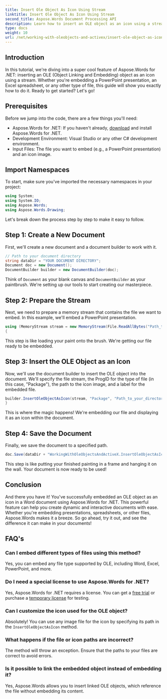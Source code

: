 ```yaml
---
title: Insert Ole Object As Icon Using Stream
linktitle: Insert Ole Object As Icon Using Stream
second_title: Aspose.Words Document Processing API
description: Learn how to insert an OLE object as an icon using a stream with Aspose.Words for .NET in this detailed, step-by-step tutorial.
type: docs
weight: 10
url: /net/working-with-oleobjects-and-activex/insert-ole-object-as-icon-using-stream/
---
```

## Introduction

In this tutorial, we're diving into a super cool feature of Aspose.Words for .NET: inserting an OLE (Object Linking and Embedding) object as an icon using a stream. Whether you're embedding a PowerPoint presentation, an Excel spreadsheet, or any other type of file, this guide will show you exactly how to do it. Ready to get started? Let's go!

## Prerequisites

Before we jump into the code, there are a few things you'll need:

- Aspose.Words for .NET: If you haven't already, [download](https://releases.aspose.com/words/net/) and install Aspose.Words for .NET.
- Development Environment: Visual Studio or any other C# development environment.
- Input Files: The file you want to embed (e.g., a PowerPoint presentation) and an icon image.

## Import Namespaces

To start, make sure you've imported the necessary namespaces in your project:

```csharp
using System;
using System.IO;
using Aspose.Words;
using Aspose.Words.Drawing;
```

Let's break down the process step by step to make it easy to follow.

## Step 1: Create a New Document

First, we'll create a new document and a document builder to work with it.

```csharp
// Path to your document directory
string dataDir = "YOUR DOCUMENT DIRECTORY";
Document doc = new Document();
DocumentBuilder builder = new DocumentBuilder(doc);
```

Think of `Document` as your blank canvas and `DocumentBuilder` as your paintbrush. We're setting up our tools to start creating our masterpiece.

## Step 2: Prepare the Stream

Next, we need to prepare a memory stream that contains the file we want to embed. In this example, we'll embed a PowerPoint presentation.

```csharp
using (MemoryStream stream = new MemoryStream(File.ReadAllBytes("Path_to_your_directory/Presentation.pptx")))
{
```

This step is like loading your paint onto the brush. We're getting our file ready to be embedded.

## Step 3: Insert the OLE Object as an Icon

Now, we'll use the document builder to insert the OLE object into the document. We'll specify the file stream, the ProgID for the type of file (in this case, "Package"), the path to the icon image, and a label for the embedded file.

```csharp
builder.InsertOleObjectAsIcon(stream, "Package", "Path_to_your_directory/Logo icon.ico", "My embedded file");
}
```

This is where the magic happens! We're embedding our file and displaying it as an icon within the document.

## Step 4: Save the Document

Finally, we save the document to a specified path.

```csharp
doc.Save(dataDir + "WorkingWithOleObjectsAndActiveX.InsertOleObjectAsIconUsingStream.docx");
```

This step is like putting your finished painting in a frame and hanging it on the wall. Your document is now ready to be used!

## Conclusion

And there you have it! You've successfully embedded an OLE object as an icon in a Word document using Aspose.Words for .NET. This powerful feature can help you create dynamic and interactive documents with ease. Whether you're embedding presentations, spreadsheets, or other files, Aspose.Words makes it a breeze. So go ahead, try it out, and see the difference it can make in your documents!

## FAQ's

### Can I embed different types of files using this method?
Yes, you can embed any file type supported by OLE, including Word, Excel, PowerPoint, and more.

### Do I need a special license to use Aspose.Words for .NET?
Yes, Aspose.Words for .NET requires a license. You can get a [free trial](https://releases.aspose.com/) or purchase a [temporary license](https://purchase.aspose.com/temporary-license/) for testing.

### Can I customize the icon used for the OLE object?
Absolutely! You can use any image file for the icon by specifying its path in the `InsertOleObjectAsIcon` method.

### What happens if the file or icon paths are incorrect?
The method will throw an exception. Ensure that the paths to your files are correct to avoid errors.

### Is it possible to link the embedded object instead of embedding it?
Yes, Aspose.Words allows you to insert linked OLE objects, which reference the file without embedding its content.
